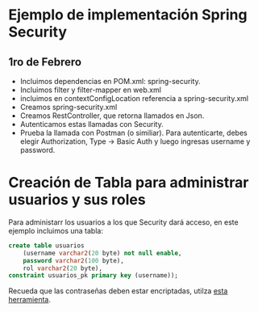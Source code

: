 # Ejemplo de implementación Spring Security

## 1ro de Febrero

- Incluimos dependencias en POM.xml: spring-security.
- Incluimos filter y filter-mapper en web.xml
- incluimos en contextConfigLocation referencia a spring-security.xml
- Creamos spring-security.xml
- Creamos RestController, que retorna llamados en Json.
- Autenticamos estas llamadas con Security.
- Prueba la llamada con Postman (o similiar). Para autenticarte, debes elegir Authorization, Type -> Basic Auth y luego ingresas username y password.


# Creación de Tabla para administrar usuarios y sus roles

Para administarr los usuarios a los que Security dará acceso, en este ejemplo incluimos una tabla:

```sql
create table usuarios 
    (username varchar2(20 byte) not null enable, 
    password varchar2(100 byte), 
    rol varchar2(20 byte), 
constraint usuarios_pk primary key (username));
```

Recueda que las contraseñas deben estar encriptadas, utilza [esta herramienta](https://www.browserling.com/tools/bcrypt).